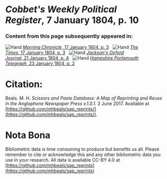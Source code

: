 # *Cobbet's Weekly Political Register*, 7 January 1804, p. 10  
  
### Content from this page subsequently appeared in:  
![Hand](http://scissorsandpaste.net/wp-content/uploads/2017/06/smallhandpointer.png) [*Morning Chronicle*, 17 January 1804, p. 3](https://mhbeals.github.io/sap_html/Morning-Chronicle/Morning-Chronicle-17-January-1804-p-3)  
![Hand](http://scissorsandpaste.net/wp-content/uploads/2017/06/smallhandpointer.png) [*The Times*, 17 January 1804, p. 3](https://mhbeals.github.io/sap_html/The-Times/The-Times-17-January-1804-p-3)  
![Hand](http://scissorsandpaste.net/wp-content/uploads/2017/06/smallhandpointer.png) [*Jackson's Oxford Journal*, 21 January 1804, p. 4](https://mhbeals.github.io/sap_html/Jackson's-Oxford-Journal/Jackson's-Oxford-Journal-21-January-1804-p-4)  
![Hand](http://scissorsandpaste.net/wp-content/uploads/2017/06/smallhandpointer.png) [*Hampshire Portsmouth Telegraph*, 23 January 1804, p. 2](https://mhbeals.github.io/sap_html/Hampshire-Portsmouth-Telegraph/Hampshire-Portsmouth-Telegraph-23-January-1804-p-2)  


# Citation: 

Beals. M. H. *Scissors and Paste Database: A Map of Reprinting and Reuse in the Anglophone Newspaper Press v.1.0.1.* 2 June 2017. Available at [https://github.com/mhbeals/sap_reprints/](https://github.com/mhbeals/sap_reprints/). 

# Nota Bona

Bibliometric data is time consuming to produce but benefits us all. Please remember to cite or acknowledge this and any other bibliometric data you use in your research. All data is available CC-BY 4.0 at [https://github.com/mhbeals/sap_reprints](https://github.com/mhbeals/sap_reprints)